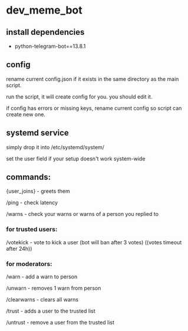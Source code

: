 # dev_meme_bot

## install dependencies
- python-telegram-bot==13.8.1

## config
rename current config.json if it exists in the same directory as the main script.

run the script, it will create config for you. you should edit it.

if config has errors or missing keys, rename current config so script can create new one.

## systemd service
simply drop it into /etc/systemd/system/

set the user field if your setup doesn't work system-wide

## commands:

{user_joins} - greets them

/ping - check latency

/warns - check your warns or warns of a person you replied to

### for trusted users:

/votekick - vote to kick a user (bot will ban after 3 votes) ((votes timeout after 24h))

### for moderators:

/warn - add a warn to person

/unwarn - removes 1 warn from person

/clearwarns - clears all warns

/trust - adds a user to the trusted list

/untrust - remove a user from the trusted list